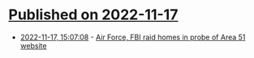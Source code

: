 # [Published on 2022-11-17](index.md)

* [2022-11-17, 15:07:08](https://news.ycombinator.com/item?id=33639848) - [Air Force, FBI raid homes in probe of Area 51 website](https://www.reviewjournal.com/news/military/air-force-fbi-raid-homes-in-probe-of-area-51-website-2677764/)
